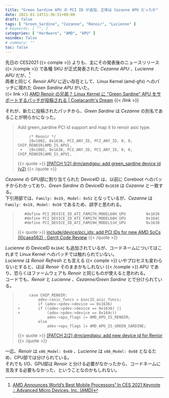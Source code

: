 ```yaml
---
title: "Green Sardine APU の PCI ID が追加、正体は Cezanne APU だったか"
date: 2021-01-14T11:36:51+09:00
draft: false
tags: [ "Green_Sardine", "Cezanne", "Renoir", "Lucienne" ]
# keywords: [ "", ]
categories: [ "Hardware", "AMD", "APU" ]
noindex: false
# summary: ""
toc: false
---
```


先日の CES2021 {{< comple >}} よりも、主にその発表後のニュースリリース {{< /comple >}} で各種 SKU が正式発表された *Cezanne APU* 、*Lucienne APU* だが、[^ces2021]  
両者と同じく *Renoir APU* に近い存在として、Linux Kernel (amd-gfx) へのパッチに現れた *Green Sardine APU* がいた。  
{{< link >}} [AMD Renoir の兄弟？ Linux Kernel に "Green Sardine" APU をサポートするパッチが投稿される | Coelacanth's Dream](/posts/2020/10/03/amd-apu-green_sardine/) {{< /link >}}

[^ces2021]: [AMD Announces World’s Best Mobile Processors¹ In CES 2021 Keynote :: Advanced Micro Devices, Inc. (AMD)](https://ir.amd.com/news-events/press-releases/detail/986/amd-announces-worlds-best-mobile-processors-in-ces)

それが、新たに投稿されたパッチから、*Green Sardine* は *Cezanne* の別名であることが明らかになった。  

 >    Add green_sardine PCI id support and map it to renoir asic type.
 >
 >          /* Renoir */
 >          {0x1002, 0x1636, PCI_ANY_ID, PCI_ANY_ID, 0, 0, CHIP_RENOIR|AMD_IS_APU},
 >      +	{0x1002, 0x1638, PCI_ANY_ID, PCI_ANY_ID, 0, 0, CHIP_RENOIR|AMD_IS_APU},
 >
 > {{< quote >}} [[PATCH 1/2] drm/amdgpu: add green_sardine device id (v2)](https://lists.freedesktop.org/archives/amd-gfx/2021-January/058408.html) {{< /quote >}}

*Cezanne* の GPU部に割り当てられた DeviceID は、以前に Coreboot へのパッチからわかっており、*Green Sardine* の DeviceID `0x1638` は *Cezanne* と一致する。  
下引用部では、`Family: 0x19, Model: 0x51` となっているが、*Cezanne* は `Family: 0x19, Model: 0x50` であるため、誤字と思われる。  

 >        #define PCI_DEVICE_ID_ATI_FAM17H_MODEL60H_GPU			0x1636
 >        #define PCI_DEVICE_ID_ATI_FAM17H_MODEL68H_GPU			0x164C
 >        #define PCI_DEVICE_ID_ATI_FAM19H_MODEL51H_GPU			0x1638
 >
 > {{< quote >}} [include/device/pci_ids: add PCI IDs for new AMD SoCs (I0caea562) · Gerrit Code Review](https://review.coreboot.org/c/coreboot/+/47703) {{< /quote >}}

*Lucienne* の DeviceID `0x164C` も追加されているが、コードネームについてはこれまで Linux Kernel へのパッチでは触れられていない。  
*Lucienne* は *Renoir Refresh* とも言える {{< comple >}} いやプロセスも変わらないとすると、ほぼ *Renoir* そのままかもしれない {{< /comple >}} APU であり、恐らくはファームウェアも *Renoir* と同じものが使えると思われる。  
コードでも、*Renoir* と *Lucienne* 、*Cezanne/Green Sardine* とで分けられている。  

 >      	case CHIP_RENOIR:
 >      		adev->asic_funcs = &soc15_asic_funcs;
 >     -		if (adev->pdev->device == 0x1636)
 >     +		if ((adev->pdev->device == 0x1636) ||
 >     +		    (adev->pdev->device == 0x164c))
 >      			adev->apu_flags |= AMD_APU_IS_RENOIR;
 >      		else
 >      			adev->apu_flags |= AMD_APU_IS_GREEN_SARDINE;
 >
 > {{< quote >}} [[PATCH 2/2] drm/amdgpu: add new device id for Renior](https://lists.freedesktop.org/archives/amd-gfx/2021-January/058409.html) {{< /quote >}}

一応、*Renoir* は `x86_Model: 0x60` 、*Lucienne* は `x86_Model: 0x68` となるため、CPU部では分けられている。  
それでも I/O、GPU部は *Renoir* と分ける必要がなかったから、コードネームに言及する必要もなかった、ということなのかもしれない。  


